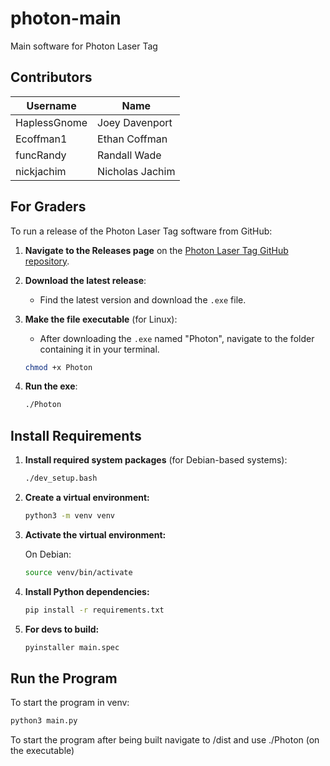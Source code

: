 # photon-main
Main software for Photon Laser Tag

## Contributors

| Username      | Name               |
|---------------|--------------------|
| HaplessGnome  | Joey Davenport     |
| Ecoffman1     | Ethan Coffman      |
| funcRandy     | Randall Wade       |
| nickjachim    | Nicholas Jachim    |

## For Graders
To run a release of the Photon Laser Tag software from GitHub:

1. **Navigate to the Releases page** on the [Photon Laser Tag GitHub repository](hhttps://github.com/ecoffman1/Software-Engineering/releases).

2. **Download the latest release**:
   - Find the latest version and download the `.exe` file.

3. **Make the file executable** (for Linux):
   - After downloading the `.exe` named "Photon", navigate to the folder containing it in your terminal.

   ```bash
   chmod +x Photon
   ```

4. **Run the exe**:
    ```bash
    ./Photon
    ```


## Install Requirements

1. **Install required system packages** (for Debian-based systems):

    ```bash
    ./dev_setup.bash
    ```

2. **Create a virtual environment:**

    ```bash
    python3 -m venv venv
    ```

3. **Activate the virtual environment:**

    On Debian:

    ```bash
    source venv/bin/activate 
    ```

4. **Install Python dependencies:**

    ```bash
    pip install -r requirements.txt
    ```

5. **For devs to build:**
    ```bash
    pyinstaller main.spec
    ```


## Run the Program

To start the program in venv:

```bash
python3 main.py
```

To start the program after being built navigate to /dist and use ./Photon (on the executable)
